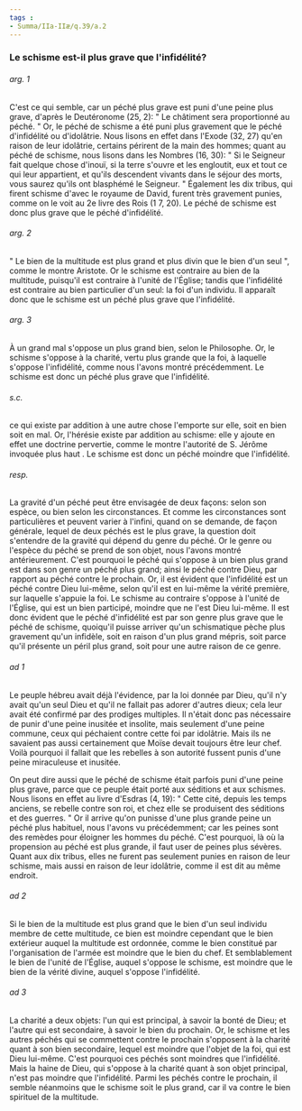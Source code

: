 ```yaml
---
tags : 
- Summa/IIa-IIæ/q.39/a.2
---
```


### Le schisme est-il plus grave que l'infidélité?

###### arg. 1
C'est ce qui semble, car un péché plus grave est puni d'une peine plus grave, d'après le Deutéronome (25, 2): " Le châtiment sera proportionné au péché. " Or, le péché de schisme a été puni plus gravement que le péché d'infidélité ou d'idolâtrie. Nous lisons en effet dans l'Exode (32, 27) qu'en raison de leur idolâtrie, certains périrent de la main des hommes; quant au péché de schisme, nous lisons dans les Nombres (16, 30): " Si le Seigneur fait quelque chose d'inouï, si la terre s'ouvre et les engloutit, eux et tout ce qui leur appartient, et qu'ils descendent vivants dans le séjour des morts, vous saurez qu'ils ont blasphémé le Seigneur. " Également les dix tribus, qui firent schisme d'avec le royaume de David, furent très gravement punies, comme on le voit au 2e livre des Rois (1 7, 20). Le péché de schisme est donc plus grave que le péché d'infidélité. 

###### arg. 2
" Le bien de la multitude est plus grand et plus divin que le bien d'un seul ", comme le montre Aristote. Or le schisme est contraire au bien de la multitude, puisqu'il est contraire à l'unité de l'Église; tandis que l'infidélité est contraire au bien particulier d'un seul: la foi d'un individu. Il apparaît donc que le schisme est un péché plus grave que l'infidélité. 

###### arg. 3
À un grand mal s'oppose un plus grand bien, selon le Philosophe. Or, le schisme s'oppose à la charité, vertu plus grande que la foi, à laquelle s'oppose l'infidélité, comme nous l'avons montré précédemment. Le schisme est donc un péché plus grave que l'infidélité. 

###### s.c.
ce qui existe par addition à une autre chose l'emporte sur elle, soit en bien soit en mal. Or, l'hérésie existe par addition au schisme: elle y ajoute en effet une doctrine pervertie, comme le montre l'autorité de S. Jérôme invoquée plus haut . Le schisme est donc un péché moindre que l'infidélité. 

###### resp.
La gravité d'un péché peut être envisagée de deux façons: selon son espèce, ou bien selon les circonstances. Et comme les circonstances sont particulières et peuvent varier à l'infini, quand on se demande, de façon générale, lequel de deux péchés est le plus grave, la question doit s'entendre de la gravité qui dépend du genre du péché. Or le genre ou l'espèce du péché se prend de son objet, nous l'avons montré antérieurement. C'est pourquoi le péché qui s'oppose à un bien plus grand est dans son genre un péché plus grand; ainsi le péché contre Dieu, par rapport au péché contre le prochain. Or, il est évident que l'infidélité est un péché contre Dieu lui-même, selon qu'il est en lui-même la vérité première, sur laquelle s'appuie la foi. Le schisme au contraire s'oppose à l'unité de l'Église, qui est un bien participé, moindre que ne l'est Dieu lui-même. Il est donc évident que le péché d'infidélité est par son genre plus grave que le péché de schisme, quoiqu'il puisse arriver qu'un schismatique pèche plus gravement qu'un infidèle, soit en raison d'un plus grand mépris, soit parce qu'il présente un péril plus grand, soit pour une autre raison de ce genre. 

###### ad 1
Le peuple hébreu avait déjà l'évidence, par la loi donnée par Dieu, qu'il n'y avait qu'un seul Dieu et qu'il ne fallait pas adorer d'autres dieux; cela leur avait été confirmé par des prodiges multiples. Il n'était donc pas nécessaire de punir d'une peine inusitée et insolite, mais seulement d'une peine commune, ceux qui péchaient contre cette foi par idolâtrie. Mais ils ne savaient pas aussi certainement que Moïse devait toujours être leur chef. Voilà pourquoi il fallait que les rebelles à son autorité fussent punis d'une peine miraculeuse et inusitée. 

On peut dire aussi que le péché de schisme était parfois puni d'une peine plus grave, parce que ce peuple était porté aux séditions et aux schismes. Nous lisons en effet au livre d'Esdras (4, 19): " Cette cité, depuis les temps anciens, se rebelle contre son roi, et chez elle se produisent des séditions et des guerres. " Or il arrive qu'on punisse d'une plus grande peine un péché plus habituel, nous l'avons vu précédemment; car les peines sont des remèdes pour éloigner les hommes du péché. C'est pourquoi, là où la propension au péché est plus grande, il faut user de peines plus sévères. Quant aux dix tribus, elles ne furent pas seulement punies en raison de leur schisme, mais aussi en raison de leur idolâtrie, comme il est dit au même endroit. 

###### ad 2
Si le bien de la multitude est plus grand que le bien d'un seul individu membre de cette multitude, ce bien est moindre cependant que le bien extérieur auquel la multitude est ordonnée, comme le bien constitué par l'organisation de l'armée est moindre que le bien du chef. Et semblablement le bien de l'unité de l'Église, auquel s'oppose le schisme, est moindre que le bien de la vérité divine, auquel s'oppose l'infidélité. 

###### ad 3
La charité a deux objets: l'un qui est principal, à savoir la bonté de Dieu; et l'autre qui est secondaire, à savoir le bien du prochain. Or, le schisme et les autres péchés qui se commettent contre le prochain s'opposent à la charité quant à son bien secondaire, lequel est moindre que l'objet de la foi, qui est Dieu lui-même. C'est pourquoi ces péchés sont moindres que l'infidélité. Mais la haine de Dieu, qui s'oppose à la charité quant à son objet principal, n'est pas moindre que l'infidélité. Parmi les péchés contre le prochain, il semble néanmoins que le schisme soit le plus grand, car il va contre le bien spirituel de la multitude. 

